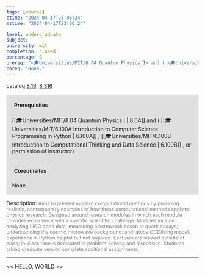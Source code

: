 ```yaml
---
tags: [course]
ctime: "2024-04-17T23:06:24"
mstime: "2024-04-17T23:06:24"

level: undergraduate
subject: 
university: mit
completion: closed
percentage: 0
prereq: "<🎓Universities/MIT/8.04 Quantum Physics I> and ( <🎓Universities/MIT/6.100A Introduction to Computer Science Programming in Python> , <🎓Universities/MIT/6.100B Introduction to Computational Thinking and Data Science> , or permission of instructor)"
coreq: "None."
---
```


catalog [8.16](http://student.mit.edu/catalog/m8a.html#8.16), [8.316](http://student.mit.edu/catalog/m8b.html#8.316)

<span style="display: block; padding: 15px; background-color: rgb(100, 100, 100, 0.2);"><font id="m_prereq3699_0" style="display: block; font-family: Arial, sans-serif; font-weight: bold; padding: 5px">Prerequisites</font><br><span id="prereq3699_0">[[🎓Universities/MIT/8.04 Quantum Physics I | 8.04]] and ( [[🎓Universities/MIT/6.100A Introduction to Computer Science Programming in Python | 6.100A]] , [[🎓Universities/MIT/6.100B Introduction to Computational Thinking and Data Science | 6.100B]] , or permission of instructor)</span></span>
<span style="display: block; padding: 15px; background-color: rgb(100, 100, 100, 0.2);"><font id="m_coreq3699_0" style="display: block; font-family: Arial, sans-serif; font-weight: bold; padding: 5px">Corequisites</font><br><span id="coreq3699_0">None.</span></span>

<font style="">Description:</font>
<font style="color: grey; font-size: 0.8rem;">Aims to present modern computational methods by providing realistic, contemporary examples of how these computational methods apply to physics research. Designed around research modules in which each module provides experience with a specific scientific challenge. Modules include: analyzing LIGO open data; measuring electroweak boson to quark decays; understanding the cosmic microwave background; and lattice QCD/Ising model. Experience in Python helpful but not required. Lectures are viewed outside of class; in-class time is dedicated to problem-solving and discussion. Students taking graduate version complete additional assignments.</font>



---

<< HELLO, WORLD >>
